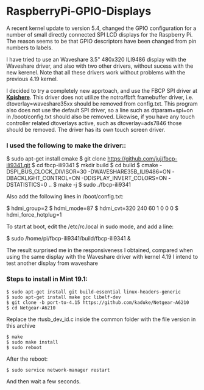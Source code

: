 # RaspberryPi-GPIO-Displays

A recent kernel update to version 5.4, changed the GPIO configuration for a number of small directly connected SPI LCD displays for the Raspberry Pi.
The reason seems to be that GPIO descriptors have been changed from pin numbers to labels.

I have tried to use an Waveshare 3.5" 480x320 ILI9486 display with the Waveshare driver, and also with two other drivers, without sucess with the new kerenel. Note that all these drivers work without problems with the previous 4.19 kernel.

I decided to try a completely new apprtoach, and use the FBCP SPI driver at [**Kpishere**](https://github.com/kpishere/fbcp-ili9341). This driver does not utilize the notro/fbtft framebuffer driver, i.e. dtoverlay=waveshare35xx should be removed from config.txt. This program also does not use the default SPI driver, so a line such as dtparam=spi=on in /boot/config.txt should also be removed. Likewise, if you have any touch controller related dtoverlays active, such as dtoverlay=ads7846 those should be removed. The driver has its own touch screen driver.

### I used the following to make the driver::

  $ sudo apt-get install cmake
  $ git clone https://github.com/juj/fbcp-ili9341.git
  $ cd fbcp-ili9341
  $ mkdir build
  $ cd build
  $ cmake -DSPI_BUS_CLOCK_DIVISOR=30 -DWAVESHARE35B_ILI9486=ON -DBACKLIGHT_CONTROL=ON -DDISPLAY_INVERT_COLORS=ON -DSTATISTICS=0 ..
  $ make -j
  $ sudo ./fbcp-ili9341

Also add the following lines in /boot/config.txt:

  $ hdmi_group=2
  $ hdmi_mode=87
  $ hdmi_cvt=320 240 60 1 0 0 0
  $ hdmi_force_hotplug=1

To start at boot, edit the /etc/rc.local in sudo mode, and add a line:

  $ sudo /home/pi/fbcp-ili9341/build/fbcp-ili9341 &

The result surprised me in the responsiveness I obtained, compared when using the same display with the Waveshare driver with kernel 4.19
I intend to test another display from waveshare

### Steps to install in Mint 19.1:

    $ sudo apt-get install git build-essential linux-headers-generic
    $ sudo apt-get install make gcc libelf-dev
    $ git clone -b port-to-4.15 https://github.com/kaduke/Netgear-A6210
    $ cd Netgear-A6210

Replace the rtusb_dev_id.c inside the common folder with the file version in this archive

    $ make
    $ sudo make install
    $ sudo reboot

After the reboot:

    $ sudo service network-manager restart
    
And then wait a few seconds.
